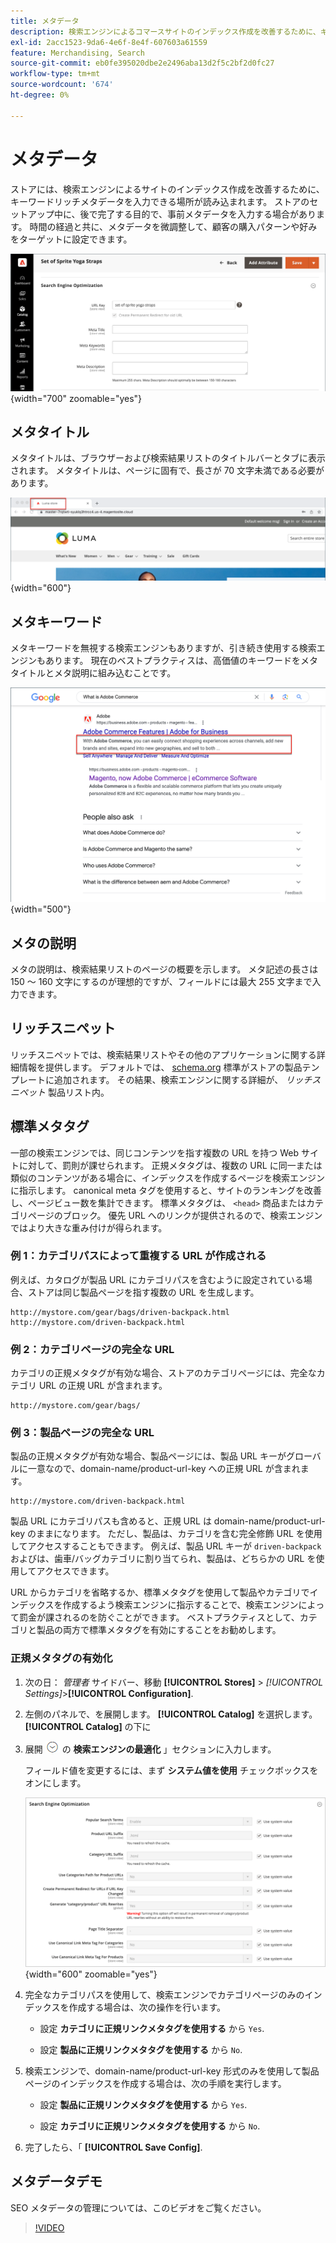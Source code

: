 ```yaml
---
title: メタデータ
description: 検索エンジンによるコマースサイトのインデックス作成を改善するために、キーワードリッチメタデータを入力する方法について説明します。
exl-id: 2acc1523-9da6-4e6f-8e4f-607603a61559
feature: Merchandising, Search
source-git-commit: eb0fe395020dbe2e2496aba13d2f5c2bf2d0fc27
workflow-type: tm+mt
source-wordcount: '674'
ht-degree: 0%

---
```


# メタデータ

ストアには、検索エンジンによるサイトのインデックス作成を改善するために、キーワードリッチメタデータを入力できる場所が読み込まれます。 ストアのセットアップ中に、後で完了する目的で、事前メタデータを入力する場合があります。 時間の経過と共に、メタデータを微調整して、顧客の購入パターンや好みをターゲットに設定できます。

![製品設定 — 検索エンジン最適化](./assets/product-basic-settings-search-engine-optimization-yoga-strap.png){width="700" zoomable="yes"}

## メタタイトル

メタタイトルは、ブラウザーおよび検索結果リストのタイトルバーとタブに表示されます。 メタタイトルは、ページに固有で、長さが 70 文字未満である必要があります。

![ストアフロントの例 — メタタイトル](./assets/storefront-home-page-meta-title.png){width="600"}

## メタキーワード

メタキーワードを無視する検索エンジンもありますが、引き続き使用する検索エンジンもあります。 現在のベストプラクティスは、高価値のキーワードをメタタイトルとメタ説明に組み込むことです。

![Web ブラウザー検索 — メタキーワード](./assets/storefront-meta-description.png){width="500"}

## メタの説明

メタの説明は、検索結果リストのページの概要を示します。 メタ記述の長さは 150 ～ 160 文字にするのが理想的ですが、フィールドには最大 255 文字まで入力できます。

## リッチスニペット

リッチスニペットでは、検索結果リストやその他のアプリケーションに関する詳細情報を提供します。 デフォルトでは、 [schema.org][1] 標準がストアの製品テンプレートに追加されます。 その結果、検索エンジンに関する詳細が、 _リッチスニペット_ 製品リスト内。

## 標準メタタグ

一部の検索エンジンでは、同じコンテンツを指す複数の URL を持つ Web サイトに対して、罰則が課せられます。 正規メタタグは、複数の URL に同一または類似のコンテンツがある場合に、インデックスを作成するページを検索エンジンに指示します。 canonical meta タグを使用すると、サイトのランキングを改善し、ページビュー数を集計できます。 標準メタタグは、 `<head>` 商品またはカテゴリページのブロック。 優先 URL へのリンクが提供されるので、検索エンジンではより大きな重み付けが得られます。

### 例 1：カテゴリパスによって重複する URL が作成される

例えば、カタログが製品 URL にカテゴリパスを含むように設定されている場合、ストアは同じ製品ページを指す複数の URL を生成します。

    http://mystore.com/gear/bags/driven-backpack.html
    http://mystore.com/driven-backpack.html

### 例 2：カテゴリページの完全な URL

カテゴリの正規メタタグが有効な場合、ストアのカテゴリページには、完全なカテゴリ URL の正規 URL が含まれます。

    http://mystore.com/gear/bags/

### 例 3：製品ページの完全な URL

製品の正規メタタグが有効な場合、製品ページには、製品 URL キーがグローバルに一意なので、domain-name/product-url-key への正規 URL が含まれます。

    http://mystore.com/driven-backpack.html

製品 URL にカテゴリパスも含めると、正規 URL は domain-name/product-url-key のままになります。 ただし、製品は、カテゴリを含む完全修飾 URL を使用してアクセスすることもできます。 例えば、製品 URL キーが `driven-backpack` およびは、歯車/バッグカテゴリに割り当てられ、製品は、どちらかの URL を使用してアクセスできます。

URL からカテゴリを省略するか、標準メタタグを使用して製品やカテゴリでインデックスを作成するよう検索エンジンに指示することで、検索エンジンによって罰金が課されるのを防ぐことができます。 ベストプラクティスとして、カテゴリと製品の両方で標準メタタグを有効にすることをお勧めします。

### 正規メタタグの有効化

1. 次の日： _管理者_ サイドバー、移動 **[!UICONTROL Stores]** > _[!UICONTROL Settings]_>**[!UICONTROL Configuration]**.

1. 左側のパネルで、を展開します。 **[!UICONTROL Catalog]** を選択します。 **[!UICONTROL Catalog]** の下に

1. 展開 ![拡張セレクター](../assets/icon-display-expand.png) の **検索エンジンの最適化** 」セクションに入力します。

   フィールド値を変更するには、まず **システム値を使用** チェックボックスをオンにします。

   ![カタログ設定 — 検索エンジンの最適化](../configuration-reference/catalog/assets/catalog-search-engine-optimization.png){width="600" zoomable="yes"}

1. 完全なカテゴリパスを使用して、検索エンジンでカテゴリページのみのインデックスを作成する場合は、次の操作を行います。

   - 設定 **カテゴリに正規リンクメタタグを使用する** から `Yes`.

   - 設定 **製品に正規リンクメタタグを使用する** から `No`.

1. 検索エンジンで、domain-name/product-url-key 形式のみを使用して製品ページのインデックスを作成する場合は、次の手順を実行します。

   - 設定 **製品に正規リンクメタタグを使用する** から `Yes`.

   - 設定 **カテゴリに正規リンクメタタグを使用する** から `No`.

1. 完了したら、「 **[!UICONTROL Save Config]**.

## メタデータデモ

SEO メタデータの管理については、このビデオをご覧ください。

>[!VIDEO](https://video.tv.adobe.com/v/343750?quality=12)

[1]: https://schema.org/
